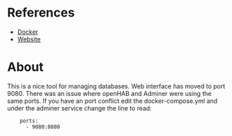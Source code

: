 # References
- [Docker](https://hub.docker.com/_/adminer)
- [Website](https://www.adminer.org/)

# About

This is a nice tool for managing databases. Web interface has moved to port 9080. There was an issue where openHAB and Adminer were using the same ports. If you have an port conflict edit the docker-compose.yml and under the adminer service change the line to read:
```
    ports:
      - 9080:8080
```
